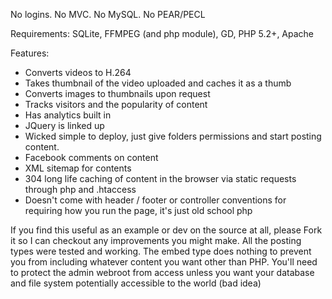 No logins. No MVC. No MySQL. No PEAR/PECL

Requirements: SQLite, FFMPEG (and php module), GD, PHP 5.2+, Apache 

Features:
* Converts videos to H.264
* Takes thumbnail of the video uploaded and caches it as a thumb
* Converts images to thumbnails upon request
* Tracks visitors and the popularity of content
* Has analytics built in
* JQuery is linked up
* Wicked simple to deploy, just give folders permissions and start posting content.
* Facebook comments on content
* XML sitemap for contents
* 304 long life caching of content in the browser via static requests through php and .htaccess
* Doesn't come with header / footer or controller conventions for requiring how you run the page, it's just old school php

If you find this useful as an example or dev on the source at all, please Fork it so I can checkout any improvements you might make. All the posting types were tested and working. The embed type does nothing to prevent you from including whatever content you want other than PHP. You'll need to protect the admin webroot from access unless you want your database and file system potentially accessible to the world (bad idea)